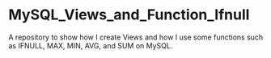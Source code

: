 # MySQL_Views_and_Function_Ifnull
A repository to show how I create Views and how I use some functions such as IFNULL, MAX, MIN, AVG, and SUM on MySQL.
